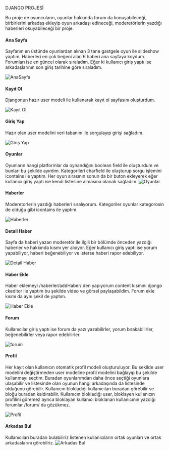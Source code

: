 DJANGO PROJESİ

Bu proje de oyuncuların, oyunlar hakkında forum da konuşabileceği, birbirlerini arkadaş ekleyip oyun arkadaşı edineceği, moderetörlerin yazdığı haberleri okuyabileceği bir proje.

#### Ana Sayfa

Sayfanın en üstünde oyunlardan alınan 3 tane gastgele oyun ile slideshow yaptım. Haberleri en çok beğeni alan 6 haberi ana sayfaya koydum. Forumları ise en güncel olarak sıraladım. Eğer ki kullanıcı giriş yaptı ise arkadaşlarının son giriş tarihine göre sıraladım.  

![AnaSayfa](https://user-images.githubusercontent.com/61551987/97159541-1a5b8d80-178c-11eb-8c27-d0f5a0752f88.JPG)

#### Kayıt Ol

Djangonun hazır user modeli ile kullanarak kayıt ol sayfasını oluşturdum.

![Kayıt Ol](https://user-images.githubusercontent.com/61551987/97160693-c651a880-178d-11eb-9a40-3b514735cdaf.JPG)

#### Giriş Yap

Hazır olan user modelini veri tabanını ile sorgulayıp girişi sağladım.

![Giriş Yap](https://user-images.githubusercontent.com/61551987/97161013-4415b400-178e-11eb-9021-033255f8ce69.JPG)

#### Oyunlar

Oyunların hangi platformlar da oynandığını boolean field ile oluşturdum ve bunları bu şekilde ayırdım. Kategorileri charfield ile oluşturup sorgu işlemini icontains ile yaptım. Her oyun sırasının sonun da bir buton ekleyerek eğer kullanıcı giriş yaptı ise kendi listesine almasına olanak sağladım. 
![Oyunlar](https://user-images.githubusercontent.com/61551987/97161279-a5d61e00-178e-11eb-9226-72e13b8bb04e.JPG)

#### Haberler

Moderetorlerin yazdığı haberleri sıralıyorum. Kategoriler oyunlar kategorosin de olduğu gibi icontains ile yaptım. 

![Haberler](https://user-images.githubusercontent.com/61551987/97183322-b1d1d800-17ae-11eb-8e0c-e640788f6475.JPG)

#### Detail Haber

Sayfa da haberi yazan moderetör ile ilgili bir bölümde önceden yazdığı haberler ve hakkında kısmı yer alıoyor. Eğer kullanıcı giriş yaptı ise yorum yapabiliyor, haberi beğenebiliyor ve isterse haberi rapor edebiliyor. 

![Detail Haber](https://user-images.githubusercontent.com/61551987/97183881-56541a00-17af-11eb-8aa7-8e8d05c01b6f.JPG)

#### Haber Ekle

Haber eklemeyi /haberler/addHaber/ den yapıyorum content kısmını djongo ckeditor ile yaptım bu şekilde video ve görsel paylaşabildim. Forum ekle kısmı da aynı şekil de yaptım. 

![Haber Ekle](https://user-images.githubusercontent.com/61551987/97184632-2c4f2780-17b0-11eb-9e26-6d1f31c9ed3f.JPG)

#### Forum 

Kullanıcılar giriş yaptı ise forum da yazı yazabilirler, yorum bırakabilirler, beğenebilirler veya rapor edebilirler. 

![forum](https://user-images.githubusercontent.com/61551987/97185289-ec3c7480-17b0-11eb-9c87-68bd44fa85e4.JPG)

#### Profil 

Her kayıt olan kullanıcın otomatik profil modeli oluşturuluyor. Bu şekilde user modelini değiştirmeden user modeline profil modelini bağlayıp bu şekilde kullanmayı seçtim. Buradan oyunlarımdan daha önce seçtiği oyunlara ulaşabilir ve listesinde olan oyunun hangi arkadaşında da listesinde olduğunu görebilir. Kullanıcın blokladığı kullanıcıları buradan görebilir ve bloğu buradan kaldırabilir. Kullanıcın blokladığı user, bloklayen kullanıcın profilini göremez ayrıca bloklayan kullanıcı bloklanan kullanıcının yazdığı forumlar /forum/ da gözükmez. 

![Profil](https://user-images.githubusercontent.com/61551987/97185729-797fc900-17b1-11eb-8d0c-7cca1a5c19ee.JPG)

#### Arkadas Bul

Kullanıcıları buradan bulabiliriz listenen kullanıcıların ortak oyunları ve ortak arkadaslarını görebilriz.
![Arkadas Bul](https://user-images.githubusercontent.com/61551987/97186930-f9f2f980-17b2-11eb-9740-982af7a26768.JPG)
